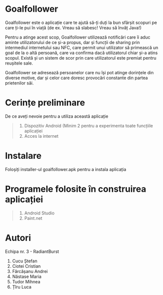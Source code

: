 # Goalfollower

Goalfollower este o aplicație care te ajută să-ți duți la bun sfârșit scopuri pe care ți-le pui în viață (de ex. Vreau să slabesc! Vreau să învăț Java!)

Pentru a atinge acest scop, Goalfollower utilizează notificări care îi aduc aminte utilizatorului de ce și-a propus, dar și funcții de sharing prin intermediul internetului sau NFC, care permit unui utilizator să primească un goal de la o altă persoană, care va confirma dacă utilizatorul chiar și-a atins scopul. Există și un sistem de scor prin care utilizatorul este premiat pentru reușitele sale.

Goalfollower se adresează persoanelor care nu își pot atinge dorințele din diverse motive, dar și celor care doresc provocări constante din partea prietenilor săi.

# Cerințe preliminare
De ce aveți nevoie pentru a utiliza această aplicație

> 1. Dispozitiv Android (Minim 2 pentru a experimenta toate funcțiile aplicației
> 2. Acces la internet

# Instalare
Foloșiți installer-ul goalfollower.apk pentru a instala aplicația

# Programele folosite în construirea aplicației

> 1. Android Studio
> 2. Paint.net

# Autori
Echipa nr. 3 - RadiantBurst
1. Cucu Ștefan
2. Ciotei Cristian
3. Fărcășanu Andrei
4. Năstase Maria
5. Tudor Mihnea
6. Țîru Luca


